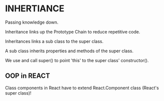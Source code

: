 # INHERTIANCE

Passing knowledge down.

Inheritance links up the Prototype Chain to reduce repetitive code.

Inheritances links a sub class to the super class. 

A sub class inherits properties and methods of the super class. 

We use and call super() to point 'this' to the super class' constructor(). 


## OOP in REACT

Class components in React have to extend React.Component class (React's super class)!



